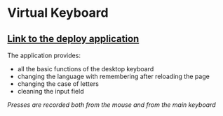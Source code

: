 # Virtual Keyboard
## <strong>[Link to the deploy application](https://inq666.github.io/virtual-keyboard/)</strong>

The application provides:
 * all the basic functions of the desktop keyboard
 * changing the language with remembering after reloading the page
 * changing the case of letters
 * cleaning the input field 
 
 *Presses are recorded both from the mouse and from the main keyboard*

